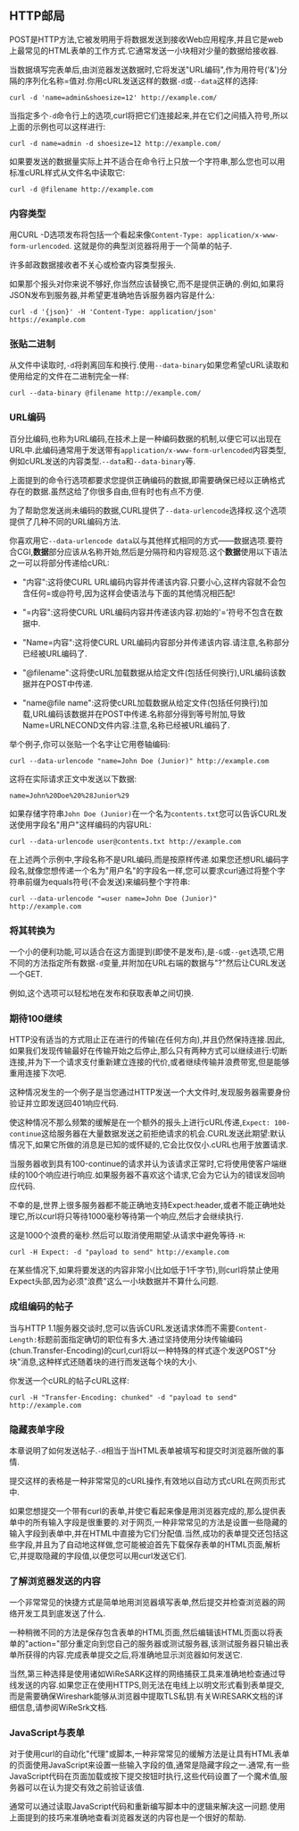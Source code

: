 
## HTTP邮局

POST是HTTP方法,它被发明用于将数据发送到接收Web应用程序,并且它是web上最常见的HTML表单的工作方式.它通常发送一小块相对少量的数据给接收器.

当数据填写完表单后,由浏览器发送数据时,它将发送"URL编码",作为用符号('&')分隔的序列化名称=值对.你用cURL发送这样的数据`-d`或`--data`这样的选择:

```
curl -d 'name=admin&shoesize=12' http://example.com/
```

当指定多个`-d`命令行上的选项,curl将把它们连接起来,并在它们之间插入符号,所以上面的示例也可以这样进行:

```
curl -d name=admin -d shoesize=12 http://example.com/
```

如果要发送的数据量实际上并不适合在命令行上只放一个字符串,那么您也可以用标准cURL样式从文件名中读取它:

```
curl -d @filename http://example.com
```

### 内容类型

用CURL -D选项发布将包括一个看起来像`Content-Type: application/x-www-form-urlencoded`. 这就是你的典型浏览器将用于一个简单的帖子.

许多邮政数据接收者不关心或检查内容类型报头.

如果那个报头对你来说不够好,你当然应该替换它,而不是提供正确的.例如,如果将JSON发布到服务器,并希望更准确地告诉服务器内容是什么:

```
curl -d '{json}' -H 'Content-Type: application/json' https://example.com
```

### 张贴二进制

从文件中读取时,`-d`将剥离回车和换行.使用`--data-binary`如果您希望cURL读取和使用给定的文件在二进制完全一样:

```
curl --data-binary @filename http://example.com/
```

### URL编码

百分比编码,也称为URL编码,在技术上是一种编码数据的机制,以便它可以出现在URL中.此编码通常用于发送带有`application/x-www-form-urlencoded`内容类型,例如cURL发送的内容类型.`--data`和`--data-binary`等.

上面提到的命令行选项都要求您提供正确编码的数据,即需要确保已经以正确格式存在的数据.虽然这给了你很多自由,但有时也有点不方便.

为了帮助您发送尚未编码的数据,CURL提供了`--data-urlencode`选择权.这个选项提供了几种不同的URL编码方法.

你喜欢用它`--data-urlencode data`以与其他样式相同的方式——数据选项.要符合CGI,**数据**部分应该从名称开始,然后是分隔符和内容规范.这个**数据**使用以下语法之一可以将部分传递给cURL:

-   "内容":这将使CURL URL编码内容并传递该内容.只要小心,这样内容就不会包含任何=或@符号,因为这样会使语法与下面的其他情况相匹配!

-   "=内容":这将使CURL URL编码内容并传递该内容.初始的'=’符号不包含在数据中.

-   "Name=内容":这将使CURL URL编码内容部分并传递该内容.请注意,名称部分已经被URL编码了.

-   "@filename":这将使cURL加载数据从给定文件(包括任何换行),URL编码该数据并在POST中传递.

-   "name@file name":这将使cURL加载数据从给定文件(包括任何换行)加载,URL编码该数据并在POST中传递.名称部分得到等号附加,导致Name=URLNECOND文件内容.注意,名称已经被URL编码了.

举个例子,你可以张贴一个名字让它用卷轴编码:

```
curl --data-urlencode "name=John Doe (Junior)" http://example.com
```

这将在实际请求正文中发送以下数据:

```
name=John%20Doe%20%28Junior%29
```

如果存储字符串`John Doe (Junior)`在一个名为`contents.txt`您可以告诉CURL发送使用字段名"用户"这样编码的内容URL:

```
curl --data-urlencode user@contents.txt http://example.com
```

在上述两个示例中,字段名称不是URL编码,而是按原样传递.如果您还想URL编码字段名,就像您想传递一个名为"用户名"的字段名一样,您可以要求curl通过将整个字符串前缀为equals符号(不会发送)来编码整个字符串:

```
curl --data-urlencode "=user name=John Doe (Junior)" http://example.com
```

### 将其转换为

一个小的便利功能,可以适合在这方面提到(即使不是发布),是`-G`或`--get`选项,它用不同的方法指定所有数据`-d`变量,并附加在URL右端的数据与"?"然后让CURL发送一个GET.

例如,这个选项可以轻松地在发布和获取表单之间切换.

### 期待100继续

HTTP没有适当的方式阻止正在进行的传输(在任何方向),并且仍然保持连接.因此,如果我们发现传输最好在传输开始之后停止,那么只有两种方式可以继续进行:切断连接,并为下一个请求支付重新建立连接的代价,或者继续传输并浪费带宽,但是能够重用连接下次吧.

这种情况发生的一个例子是当您通过HTTP发送一个大文件时,发现服务器需要身份验证并立即发送回401响应代码.

使这种情况不那么频繁的缓解是在一个额外的报头上进行cURL传递,`Expect: 100-continue`这给服务器在大量数据发送之前拒绝请求的机会.CURL发送此期望:默认情况下,如果它所做的消息是已知的或怀疑的,它会比仅仅小.cURL也用于放置请求.

当服务器收到具有100-continue的请求并认为该请求正常时,它将使用使客户端继续的100个响应进行响应.如果服务器不喜欢这个请求,它会为它认为的错误发回响应代码.

不幸的是,世界上很多服务器都不能正确地支持Expect:header,或者不能正确地处理它,所以curl将只等待1000毫秒等待第一个响应,然后才会继续执行.

这是1000个浪费的毫秒.然后可以取消使用期望:从请求中避免等待`-H`:

```
curl -H Expect: -d "payload to send" http://example.com
```

在某些情况下,如果将要发送的内容非常小(比如低于1千字节),则curl将禁止使用Expect头部,因为必须"浪费"这么一小块数据并不算什么问题.

### 成组编码的帖子

当与HTTP 1.1服务器交谈时,您可以告诉CURL发送请求体而不需要`Content-Length:`标题前面指定确切的职位有多大.通过坚持使用分块传输编码(chun.Transfer-Encoding)的curl,curl将以一种特殊的样式逐个发送POST"分块"消息,这种样式还随着块的进行而发送每个块的大小.

你发送一个cURL的帖子cURL这样:

```
curl -H "Transfer-Encoding: chunked" -d "payload to send" http://example.com
```

### 隐藏表单字段

本章说明了如何发送帖子.`-d`相当于当HTML表单被填写和提交时浏览器所做的事情.

提交这样的表格是一种非常常见的cURL操作,有效地以自动方式cURL在网页形式中.

如果您想提交一个带有curl的表单,并使它看起来像是用浏览器完成的,那么提供表单中的所有输入字段是很重要的.对于网页,一种非常常见的方法是设置一些隐藏的输入字段到表单中,并在HTML中直接为它们分配值.当然,成功的表单提交还包括这些字段,并且为了自动地这样做,您可能被迫首先下载保存表单的HTML页面,解析它,并提取隐藏的字段值,以便您可以用curl发送它们.

### 了解浏览器发送的内容

一个非常常见的快捷方式是简单地用浏览器填写表单,然后提交并检查浏览器的网络开发工具到底发送了什么.

一种稍微不同的方法是保存包含表单的HTML页面,然后编辑该HTML页面以将表单的"action="部分重定向到您自己的服务器或测试服务器,该测试服务器只输出表单所获得的内容.完成表单提交之后,将准确地显示浏览器如何发送它.

当然,第三种选择是使用诸如WiReSARK这样的网络捕获工具来准确地检查通过导线发送的内容.如果您正在使用HTTPS,则无法在电线上以明文形式看到表单提交,而是需要确保Wireshark能够从浏览器中提取TLS私钥.有关WiRESARK文档的详细信息,请参阅WiReSrk文档.

### JavaScript与表单

对于使用curl的自动化"代理"或脚本,一种非常常见的缓解方法是让具有HTML表单的页面使用JavaScript来设置一些输入字段的值,通常是隐藏字段之一.通常,有一些JavaScript代码在页面加载或按下提交按钮时执行,这些代码设置了一个魔术值,服务器可以在认为提交有效之前验证该值.

通常可以通过读取JavaScript代码和重新编写脚本中的逻辑来解决这一问题.使用上面提到的技巧来准确地查看浏览器发送的内容也是一个很好的帮助.
